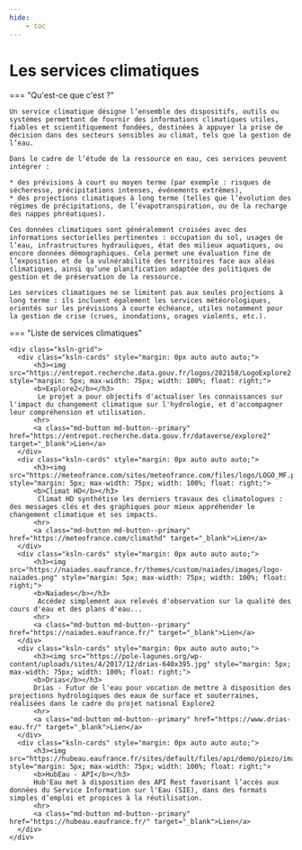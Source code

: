 ```yaml
---
hide:
    - toc
---
```


# Les services climatiques

=== "Qu'est-ce que c'est ?"

    Un service climatique désigne l’ensemble des dispositifs, outils ou systèmes permettant de fournir des informations climatiques utiles, fiables et scientifiquement fondées, destinées à appuyer la prise de décision dans des secteurs sensibles au climat, tels que la gestion de l’eau.
    
    Dans le cadre de l’étude de la ressource en eau, ces services peuvent intégrer :
    
    * des prévisions à court ou moyen terme (par exemple : risques de sécheresse, précipitations intenses, événements extrêmes),
    * des projections climatiques à long terme (telles que l’évolution des régimes de précipitations, de l’évapotranspiration, ou de la recharge des nappes phréatiques).
    
    Ces données climatiques sont généralement croisées avec des informations sectorielles pertinentes : occupation du sol, usages de l’eau, infrastructures hydrauliques, état des milieux aquatiques, ou encore données démographiques. Cela permet une évaluation fine de l’exposition et de la vulnérabilité des territoires face aux aléas climatiques, ainsi qu’une planification adaptée des politiques de gestion et de préservation de la ressource.
    
    Les services climatiques ne se limitent pas aux seules projections à long terme : ils incluent également les services météorologiques, orientés sur les prévisions à courte échéance, utiles notamment pour la gestion de crise (crues, inondations, orages violents, etc.).

=== "Liste de services climatiques"

    <div class="ksln-grid">
      <div class="ksln-cards" style="margin: 0px auto auto auto;">
          <h3><img src="https://entrepot.recherche.data.gouv.fr/logos/202158/LogoExplore2.png" style="margin: 5px; max-width: 75px; width: 100%; float: right;">
          <b>Explore2</b></h3>
           Le projet a pour objectifs d'actualiser les connaissances sur l'impact du changement climatique sur l'hydrologie, et d'accompagner leur compréhension et utilisation.
          <hr>
          <a class="md-button md-button--primary" href="https://entrepot.recherche.data.gouv.fr/dataverse/explore2" target="_blank">Lien</a>
      </div>
      <div class="ksln-cards" style="margin: 0px auto auto auto;">
          <h3><img src="https://meteofrance.com/sites/meteofrance.com/files/logo/LOGO_MF.png" style="margin: 5px; max-width: 75px; width: 100%; float: right;">
          <b>Climat HD</b></h3>
           Climat HD synthétise les derniers travaux des climatologues : des messages clés et des graphiques pour mieux appréhender le changement climatique et ses impacts.
          <hr>
          <a class="md-button md-button--primary" href="https://meteofrance.com/climathd" target="_blank">Lien</a>
      </div>
      <div class="ksln-cards" style="margin: 0px auto auto auto;">
          <h3><img src="https://naiades.eaufrance.fr/themes/custom/naiades/images/logo-naiades.png" style="margin: 5px; max-width: 75px; width: 100%; float: right;">
          <b>Naïades</b></h3>
           Accédez simplement aux relevés d'observation sur la qualité des cours d'eau et des plans d'eau...
          <hr>
          <a class="md-button md-button--primary" href="https://naiades.eaufrance.fr/" target="_blank">Lien</a>
      </div>
      <div class="ksln-cards" style="margin: 0px auto auto auto;">
          <h3><img src="https://pole-lagunes.org/wp-content/uploads/sites/4/2017/12/drias-640x395.jpg" style="margin: 5px; max-width: 75px; width: 100%; float: right;">
          <b>Drias</b></h3>
          Drias - Futur de l'eau pour vocation de mettre à disposition des projections hydrologiques des eaux de surface et souterraines, réalisées dans le cadre du projet national Explore2
          <hr>
          <a class="md-button md-button--primary" href="https://www.drias-eau.fr/" target="_blank">Lien</a>
      </div>
      <div class="ksln-cards" style="margin: 0px auto auto auto;">
          <h3><img src="https://hubeau.eaufrance.fr/sites/default/files/api/demo/piezo/images/logohubeau.svg" style="margin: 5px; max-width: 75px; width: 100%; float: right;">
          <b>HubEau - API</b></h3>
          Hub'Eau met à disposition des API Rest favorisant l’accès aux données du Service Information sur l'Eau (SIE), dans des formats simples d’emploi et propices à la réutilisation.
          <hr>
          <a class="md-button md-button--primary" href="https://hubeau.eaufrance.fr/" target="_blank">Lien</a>
      </div> 
    </div>
